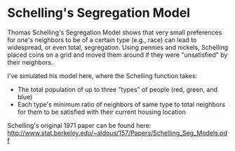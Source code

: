 Schelling's Segregation Model
=====================
Thomas Schelling's Segregation Model shows that very small preferences for one's neighbors to be of a certain type (e.g., race) can lead to widespread, or even total, segregation. Using pennies and nickels, Schelling placed coins on a grid and moved them around if they were "unsatisfied" by their neighbors.

I've simulated his model here, where the Schelling function takes:

* The total population of up to three "types" of people (red, green, and blue)
* Each type's minimum ratio of neighbors of same type to total neighbors for them to be satisfied with their current housing location 


Schelling's original 1971 paper can be found here: http://www.stat.berkeley.edu/~aldous/157/Papers/Schelling_Seg_Models.pdf
